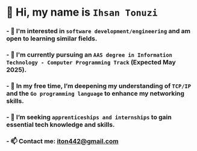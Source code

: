 # 👋 Hi, my name is **`Ihsan Tonuzi`**

### - 👀 I'm interested in **`software development/engineering`** and am open to learning similar fields.
### - 🌱 I'm currently pursuing an **`AAS degree in Information Technology - Computer Programming Track`** (Expected May 2025).
### - 📖 In my free time, I’m deepening my understanding of **`TCP/IP`** and the **`Go programming language`** to enhance my networking skills.
### - 💞️ I’m seeking **`apprenticeships and internships`** to gain essential tech knowledge and skills.
### - 📫 Contact me: **[iton442@gmail.com](mailto:iton442@gmail.com)**
<!---
iton0/iton0 is a ✨ special ✨ repository because its `README.md` (this file) appears on your GitHub profile.
You can click the Preview link to take a look at your changes.
--->
